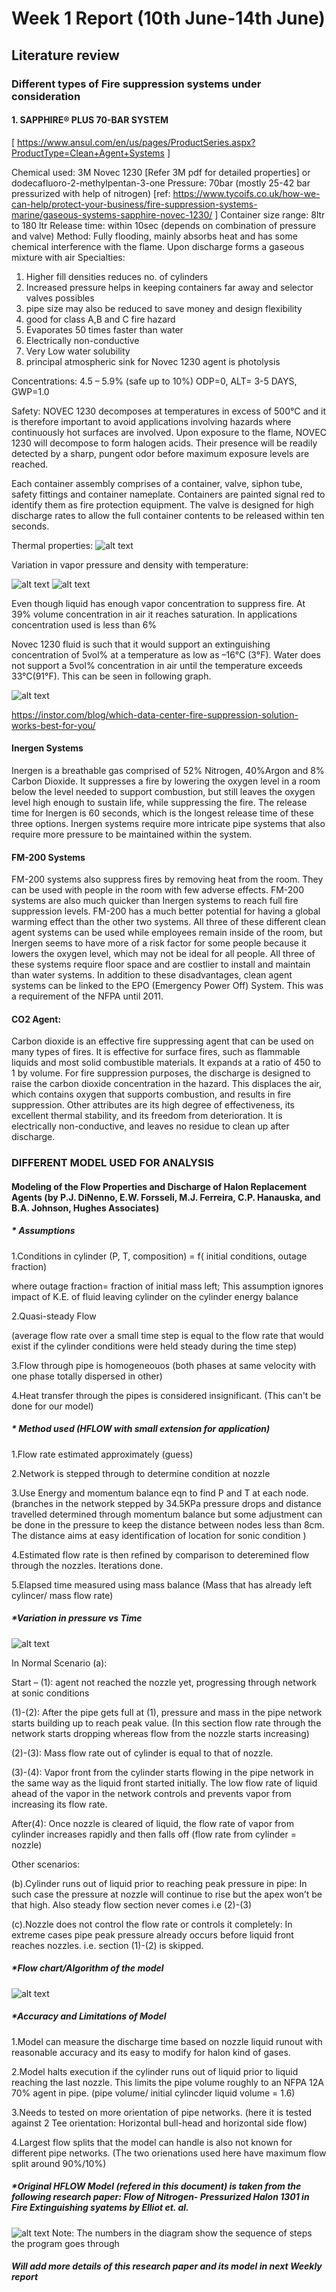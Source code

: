 # Week 1 Report (10th June-14th June)

## Literature review

### Different types of Fire suppression systems under consideration

#### 1. SAPPHIRE® PLUS 70-BAR SYSTEM

[  https://www.ansul.com/en/us/pages/ProductSeries.aspx?ProductType=Clean+Agent+Systems ]

Chemical used: 3M Novec 1230 [Refer 3M pdf for detailed properties] or dodecafluoro-2-methylpentan-3-one
Pressure: 70bar (mostly 25-42 bar pressurized with help of nitrogen) [ref: https://www.tycoifs.co.uk/how-we-can-help/protect-your-business/fire-suppression-systems-marine/gaseous-systems-sapphire-novec-1230/ ]
Container size range: 8ltr to 180 ltr
Release time: within 10sec (depends on combination of pressure and valve)
Method: Fully flooding, mainly absorbs heat and has some chemical interference with the flame. Upon discharge forms a gaseous mixture with air
Specialties:
1.	Higher fill densities reduces no. of cylinders
2.	Increased pressure helps in keeping containers far away and selector valves possibles
3.	pipe size may also be reduced to save money and design flexibility
4.	good for class A,B and C fire hazard
5.	Evaporates 50 times faster than water
6.	Electrically non-conductive
7.	Very Low water solubility
8.	principal atmospheric sink for Novec 1230 agent is photolysis

Concentrations: 4.5 – 5.9% (safe up to 10%)
ODP=0, ALT= 3-5 DAYS, GWP=1.0

Safety: 
NOVEC 1230 decomposes at temperatures in excess of 500°C and it is therefore important to avoid applications involving hazards where continuously hot surfaces are involved. Upon exposure to the flame, NOVEC 1230 will decompose to form halogen acids. Their presence will be readily detected by a sharp, pungent odor before maximum exposure levels are reached.

Each container assembly comprises of a container, valve, siphon tube, safety fittings and container nameplate. Containers are painted signal red to identify them as fire protection equipment.
The valve is designed for high discharge rates to allow the full container contents to be released within ten seconds.

Thermal properties:
![alt text](https://github.com/Yashwantyogi/twoPhaseSimulationInternProject/blob/master/Images%20and%20Graph/Thermal%20properties%20of%20Novec.png "Thermal Properties")


Variation in vapor pressure and density with temperature:

![alt text](https://github.com/Yashwantyogi/twoPhaseSimulationInternProject/blob/master/Images%20and%20Graph/Novec%20Vapor%20pressure%20vs%20temp.png "Vapor pressure vs temp")
![alt text](https://github.com/Yashwantyogi/twoPhaseSimulationInternProject/blob/master/Images%20and%20Graph/Novec%20Density%20vs%20Temp.png "Density vs Temp")

Even though liquid has enough vapor concentration to suppress fire. At 39% volume concentration in air it reaches saturation. In applications concentration used is less than 6%


Novec 1230 fluid is such that it would support an extinguishing concentration of 5vol% at a temperature as low as –16°C (3°F). Water does not support a 5vol% concentration in air until the temperature exceeds 33°C(91°F). This can be seen in following graph.

![alt text](https://github.com/Yashwantyogi/twoPhaseSimulationInternProject/blob/master/Images%20and%20Graph/Novec's%20Saturation%20comparison%20with%20water.png "Saturation comparison")



https://instor.com/blog/which-data-center-fire-suppression-solution-works-best-for-you/

#### Inergen Systems
Inergen is a breathable gas comprised of 52% Nitrogen, 40%Argon and 8% Carbon Dioxide. It suppresses a fire by lowering the oxygen level in a room below the level needed to support combustion, but still leaves the oxygen level high enough to sustain life, while suppressing the fire. The release time for Inergen is 60 seconds, which is the longest release time of these three options. Inergen systems require more intricate pipe systems that also require more pressure to be maintained within the system.

#### FM-200 Systems
FM-200 systems also suppress fires by removing heat from the room. They can be used with people in the room with few adverse effects. FM-200 systems are also much quicker than Inergen systems to reach full fire suppression levels.  FM-200 has a much better potential for having a global warming effect than the other two systems.
All three of these different clean agent systems can be used while employees remain inside of the room, but Inergen seems to have more of a risk factor for some people because it lowers the oxygen level, which may not be ideal for all people. All three of these systems require floor space and are costlier to install and maintain than water systems. In addition to these disadvantages, clean agent systems can be linked to the EPO (Emergency Power Off) System. This was a requirement of the NFPA until 2011.

#### CO2 Agent: 
Carbon dioxide is an effective fire suppressing agent that can be used on many types of fires. It is effective for surface fires, such as flammable liquids and most solid combustible materials. It expands at a ratio of 450 to 1 by volume. For fire suppression purposes, the discharge is designed to raise the carbon dioxide concentration in the hazard. This displaces the air, which contains oxygen that supports combustion, and results in fire suppression. Other attributes are its high degree of effectiveness, its excellent thermal stability, and its freedom from deterioration. It is electrically non-conductive, and leaves no residue to clean up after discharge.

### DIFFERENT MODEL USED FOR ANALYSIS

#### Modeling of the Flow Properties and Discharge of Halon Replacement Agents (by P.J. DiNenno, E.W. Forsseli, M.J. Ferreira, C.P. Hanauska, and B.A. Johnson, Hughes Associates)

##### * Assumptions

1.Conditions in cylinder (P, T, composition) = f( initial conditions, outage fraction)

  where outage fraction= fraction of initial mass left; This assumption ignores impact of K.E. of fluid leaving cylinder on     the cylinder energy balance
  
2.Quasi-steady Flow

  (average flow rate over a small time step is equal to the flow rate that would exist if the cylinder conditions were held steady during the time step)
  
3.Flow through pipe is homogeneouos (both phases at same velocity with one phase totally dispersed in other)

4.Heat transfer through the pipes is considered insignificant. (This can't be done for our model)
  
##### * Method used (HFLOW with small extension for application)

1.Flow rate estimated approximately (guess)

2.Network is stepped through to determine condition at nozzle

3.Use Energy and momentum balance eqn to find P and T at each node.
(branches in the network stepped by 34.5KPa pressure drops and distance travelled determined through momentum balance but some adjustment can be done in the pressure to keep the distance between nodes less than 8cm. The distance aims at easy identification of location for sonic condition  )

4.Estimated flow rate is then refined by comparison to deteremined flow through the nozzles. Iterations done.

5.Elapsed time measured using mass balance (Mass that has already left cylincer/ mass flow rate)

##### *Variation in pressure vs Time

![alt text](https://github.com/Yashwantyogi/twoPhaseSimulationInternProject/blob/master/Images%20and%20Graph/Discharge%20flow%20phenomenon.png "Discharge flow phenomenon")


In Normal Scenario (a):

Start – (1): agent not reached the nozzle yet, progressing through network at sonic conditions

(1)-(2): After the pipe gets full at (1), pressure and mass in the pipe network starts building up to reach peak value. (In this section flow rate through the network starts dropping whereas flow from the nozzle starts increasing)

(2)-(3): Mass flow rate out of cylinder is equal to that of nozzle.

(3)-(4): Vapor front from the cylinder starts flowing in the pipe network in the same way as the liquid front started initially. The low flow rate of liquid ahead of the vapor in the network controls and prevents vapor from increasing its flow rate.  

After(4): Once nozzle is cleared of liquid, the flow rate of vapor from cylinder increases rapidly and then falls off (flow rate from cylinder = nozzle)

Other scenarios:

(b).Cylinder runs out of liquid prior to reaching peak pressure in pipe:
In such case the pressure at nozzle will continue to rise but the apex won’t be that high. Also steady flow section never comes i.e (2)-(3)

(c).Nozzle does not control the flow rate or controls it completely: 
In extreme cases pipe peak pressure already occurs before liquid front reaches nozzles. i.e. section (1)-(2) is skipped.

##### *Flow chart/Algorithm of the model

![alt text](https://github.com/Yashwantyogi/twoPhaseSimulationInternProject/blob/master/Images%20and%20Graph/Flow%20chart%20algorithm.PNG "Flow chart algorithm")



##### *Accuracy and Limitations of Model

1.Model can measure the discharge time based on nozzle liquid runout with reasonable accuracy and  its easy to modify for halon kind of gases.

2.Model halts execution if the cylinder runs out of liquid prior to liquid reaching the last nozzle. This limits the pipe volume roughly  to an NFPA 12A 70% agent in pipe. (pipe volume/ initial cylincder liquid volume = 1.6)

3.Needs to tested on more orientation of pipe networks. (here it is tested against 2 Tee orientation: Horizontal bull-head and horizontal side flow)

4.Largest flow splits that the model can handle is also not known for different pipe networks. (The two orienations used here have maximum flow split around 90%/10%)


##### *Original HFLOW Model (refered in this document) is taken from the following research paper: Flow of Nitrogen- Pressurized Halon 1301 in Fire Extinguishing syatems by Elliot et. al.


![alt text](https://github.com/Yashwantyogi/twoPhaseSimulationInternProject/blob/master/Images%20and%20Graph/HFLOW%20model.PNG "Original HFLOW model")
Note: The numbers in the diagram show the sequence of steps the program goes through

##### Will add more details of this research paper and its model in next Weekly report

